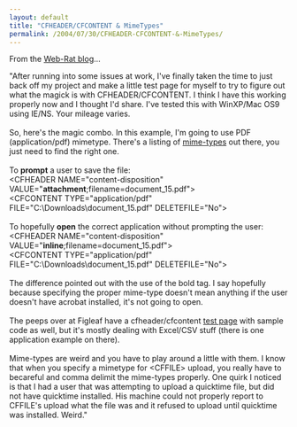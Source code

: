 ```yaml
---
layout: default
title: "CFHEADER/CFCONTENT & MimeTypes"
permalink: /2004/07/30/CFHEADER-CFCONTENT-&-MimeTypes/
---
```


<P>From the <A class="" href="http://www.web-rat.com/?mode=View&amp;entry=D1E6CDDE-A303-5893-5558E70E59F2FDAA" target=_blank>Web-Rat blog</A>...</P>
<P>"After running into some issues at work, I've finally taken the time to just back off my project and make a little test page for myself to try to figure out what the magick is with CFHEADER/CFCONTENT. I think I have this working properly now and I thought I'd share. I've tested this with WinXP/Mac OS9 using IE/NS. Your mileage varies.<BR><BR>So, here's the magic combo. In this example, I'm going to use PDF (application/pdf) mimetype. There's a listing of <A href="http://digital-reanimation.com/_home.htm" target=_blank>mime-types</A> out there, you just need to find the right one.<BR><BR>To <B>prompt</B> a user to save the file:<BR>&lt;CFHEADER NAME="content-disposition" VALUE="<B>attachment</B>;filename=document_15.pdf"&gt;<BR>&lt;CFCONTENT TYPE="application/pdf" FILE="C:\Downloads\document_15.pdf" DELETEFILE="No"&gt;<BR><BR>To hopefully <B>open</B> the correct application without prompting the user:<BR>&lt;CFHEADER NAME="content-disposition" VALUE="<B>inline</B>;filename=document_15.pdf"&gt;<BR>&lt;CFCONTENT TYPE="application/pdf" FILE="C:\Downloads\document_15.pdf" DELETEFILE="No"&gt;<BR><BR>The difference pointed out with the use of the bold tag. I say hopefully because specifying the proper mime-type doesn't mean anything if the user doesn't have acrobat installed, it's not going to open.<BR><BR>The peeps over at Figleaf have a cfheader/cfcontent <A href="http://www.figleaf.com/demo/mimetest/" target=_blank>test page</A> with sample code as well, but it's mostly dealing with Excel/CSV stuff (there is one application example on there).<BR><BR>Mime-types are weird and you have to play around a little with them. I know that when you specify a mimetype for &lt;CFFILE&gt; upload, you really have to becareful and comma delimit the mime-types properly. One quirk I noticed is that I had a user that was attempting to upload a quicktime file, but did not have quicktime installed. His machine could not properly report to CFFILE's upload what the file was and it refused to upload until quicktime was installed. Weird."</P>